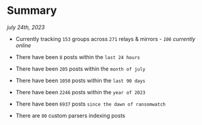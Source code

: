 
# Summary
_july 24th, 2023_

- Currently tracking `153` groups across `271` relays & mirrors - _`106` currently online_

- There have been `8` posts within the `last 24 hours`

- There have been `205` posts within the `month of july`

- There have been `1050` posts within the `last 90 days`

- There have been `2246` posts within the `year of 2023`

- There have been `6937` posts `since the dawn of ransomwatch`

- There are `80` custom parsers indexing posts
